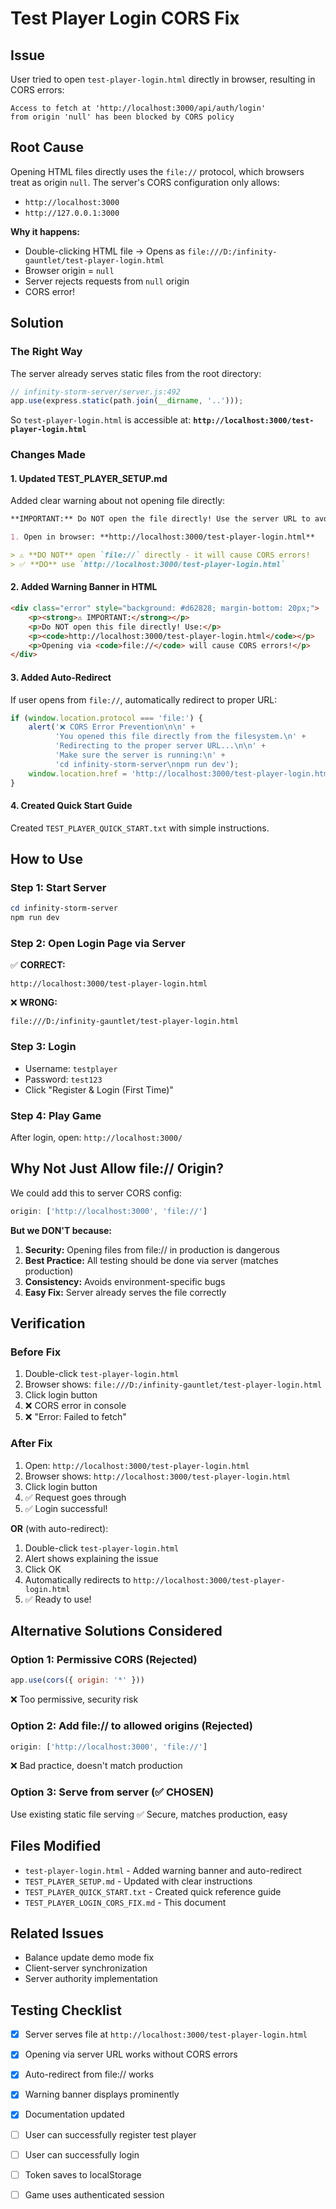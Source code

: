 # Test Player Login CORS Fix

## Issue
User tried to open `test-player-login.html` directly in browser, resulting in CORS errors:
```
Access to fetch at 'http://localhost:3000/api/auth/login' 
from origin 'null' has been blocked by CORS policy
```

## Root Cause
Opening HTML files directly uses the `file://` protocol, which browsers treat as origin `null`. The server's CORS configuration only allows:
- `http://localhost:3000`
- `http://127.0.0.1:3000`

**Why it happens:**
- Double-clicking HTML file → Opens as `file:///D:/infinity-gauntlet/test-player-login.html`
- Browser origin = `null`
- Server rejects requests from `null` origin
- CORS error!

## Solution

### The Right Way
The server already serves static files from the root directory:
```javascript
// infinity-storm-server/server.js:492
app.use(express.static(path.join(__dirname, '..')));
```

So `test-player-login.html` is accessible at:
**`http://localhost:3000/test-player-login.html`**

### Changes Made

#### 1. Updated TEST_PLAYER_SETUP.md
Added clear warning about not opening file directly:
```markdown
**IMPORTANT:** Do NOT open the file directly! Use the server URL to avoid CORS errors.

1. Open in browser: **http://localhost:3000/test-player-login.html**

> ⚠️ **DO NOT** open `file://` directly - it will cause CORS errors!  
> ✅ **DO** use `http://localhost:3000/test-player-login.html`
```

#### 2. Added Warning Banner in HTML
```html
<div class="error" style="background: #d62828; margin-bottom: 20px;">
    <p><strong>⚠️ IMPORTANT:</strong></p>
    <p>Do NOT open this file directly! Use:</p>
    <p><code>http://localhost:3000/test-player-login.html</code></p>
    <p>Opening via <code>file://</code> will cause CORS errors!</p>
</div>
```

#### 3. Added Auto-Redirect
If user opens from `file://`, automatically redirect to proper URL:
```javascript
if (window.location.protocol === 'file:') {
    alert('❌ CORS Error Prevention\n\n' +
          'You opened this file directly from the filesystem.\n' +
          'Redirecting to the proper server URL...\n\n' +
          'Make sure the server is running:\n' +
          'cd infinity-storm-server\nnpm run dev');
    window.location.href = 'http://localhost:3000/test-player-login.html';
}
```

#### 4. Created Quick Start Guide
Created `TEST_PLAYER_QUICK_START.txt` with simple instructions.

## How to Use

### Step 1: Start Server
```powershell
cd infinity-storm-server
npm run dev
```

### Step 2: Open Login Page via Server
✅ **CORRECT:**
```
http://localhost:3000/test-player-login.html
```

❌ **WRONG:**
```
file:///D:/infinity-gauntlet/test-player-login.html
```

### Step 3: Login
- Username: `testplayer`
- Password: `test123`
- Click "Register & Login (First Time)"

### Step 4: Play Game
After login, open: `http://localhost:3000/`

## Why Not Just Allow file:// Origin?

We could add this to server CORS config:
```javascript
origin: ['http://localhost:3000', 'file://']
```

**But we DON'T because:**
1. **Security:** Opening files from file:// in production is dangerous
2. **Best Practice:** All testing should be done via server (matches production)
3. **Consistency:** Avoids environment-specific bugs
4. **Easy Fix:** Server already serves the file correctly

## Verification

### Before Fix
1. Double-click `test-player-login.html`
2. Browser shows: `file:///D:/infinity-gauntlet/test-player-login.html`
3. Click login button
4. ❌ CORS error in console
5. ❌ "Error: Failed to fetch"

### After Fix
1. Open: `http://localhost:3000/test-player-login.html`
2. Browser shows: `http://localhost:3000/test-player-login.html`
3. Click login button
4. ✅ Request goes through
5. ✅ Login successful!

**OR** (with auto-redirect):
1. Double-click `test-player-login.html`
2. Alert shows explaining the issue
3. Click OK
4. Automatically redirects to `http://localhost:3000/test-player-login.html`
5. ✅ Ready to use!

## Alternative Solutions Considered

### Option 1: Permissive CORS (Rejected)
```javascript
app.use(cors({ origin: '*' }))
```
❌ Too permissive, security risk

### Option 2: Add file:// to allowed origins (Rejected)
```javascript
origin: ['http://localhost:3000', 'file://']
```
❌ Bad practice, doesn't match production

### Option 3: Serve from server (✅ CHOSEN)
Use existing static file serving
✅ Secure, matches production, easy

## Files Modified
- `test-player-login.html` - Added warning banner and auto-redirect
- `TEST_PLAYER_SETUP.md` - Updated with clear instructions
- `TEST_PLAYER_QUICK_START.txt` - Created quick reference guide
- `TEST_PLAYER_LOGIN_CORS_FIX.md` - This document

## Related Issues
- Balance update demo mode fix
- Client-server synchronization
- Server authority implementation

## Testing Checklist
- [x] Server serves file at `http://localhost:3000/test-player-login.html`
- [x] Opening via server URL works without CORS errors
- [x] Auto-redirect from file:// works
- [x] Warning banner displays prominently
- [x] Documentation updated
- [ ] User can successfully register test player
- [ ] User can successfully login
- [ ] Token saves to localStorage
- [ ] Game uses authenticated session


